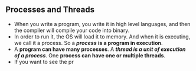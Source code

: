 ## Processes and Threads
- When you write a program, you write it in high level languages, and then the compiler will compile your code into binary.
- In order to run it, the OS will load it to memory. And when it is executing, we call it a process. So a ***process*** **is a program in execution**.
- A **program can have many processes**. A ***thread is a unit of execution of a process***. One **process can have one or multiple threads**.
- If you want to see the pr